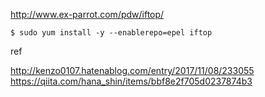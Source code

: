 

http://www.ex-parrot.com/pdw/iftop/


```console
$ sudo yum install -y --enablerepo=epel iftop
```



ref  

http://kenzo0107.hatenablog.com/entry/2017/11/08/233055  
https://qiita.com/hana_shin/items/bbf8e2f705d0237874b3  
